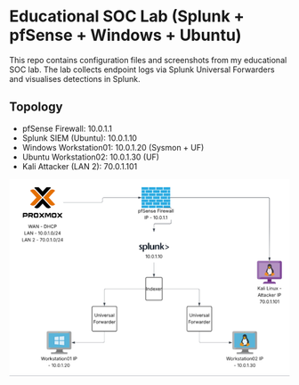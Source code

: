 # Educational SOC Lab (Splunk + pfSense + Windows + Ubuntu)

This repo contains configuration files and screenshots from my educational SOC lab.
The lab collects endpoint logs via Splunk Universal Forwarders and visualises detections in Splunk.

## Topology
- pfSense Firewall: 10.0.1.1
- Splunk SIEM (Ubuntu): 10.0.1.10
- Windows Workstation01: 10.0.1.20 (Sysmon + UF)
- Ubuntu Workstation02: 10.0.1.30 (UF)
- Kali Attacker (LAN 2): 70.0.1.101

![SOC Lab Topology](Screenshots/soclabtopology.png)
